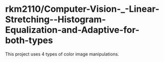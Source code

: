 # rkm2110/Computer-Vision-_-Linear-Stretching--Histogram-Equalization-and-Adaptive-for-both-types
 This project uses 4 types of color image manipulations.
